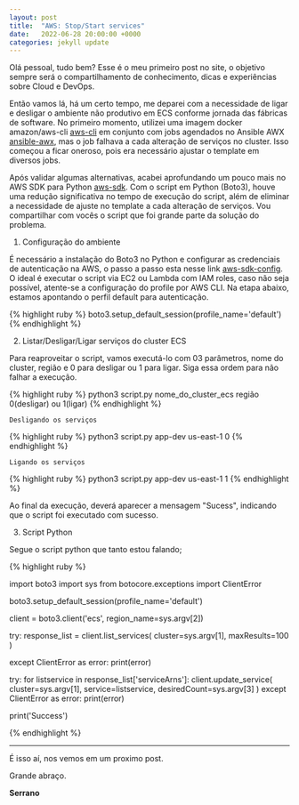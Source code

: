 ```yaml
---
layout: post
title:  "AWS: Stop/Start services"
date:   2022-06-28 20:00:00 +0000
categories: jekyll update
---
```


Olá pessoal, tudo bem? 
Esse é o meu primeiro post no site, o objetivo sempre será o compartilhamento de conhecimento, dicas e experiências sobre Cloud e DevOps.

Então vamos lá, há um certo tempo, me deparei com a necessidade de ligar e desligar o ambiente não produtivo em ECS conforme jornada das fábricas de software.
No primeiro momento, utilizei uma imagem docker amazon/aws-cli [aws-cli] em conjunto com jobs agendados no Ansible AWX [ansible-awx], mas o job falhava a cada alteração de serviços no cluster. Isso começou a ficar oneroso, pois era necessário ajustar o template em diversos jobs.

Após validar algumas alternativas, acabei aprofundando um pouco mais no AWS SDK para Python [aws-sdk]. Com o script em Python (Boto3), houve uma redução significativa no tempo de execução do script, além de eliminar a necessidade de ajuste no template a cada alteração de serviços. 
Vou compartilhar com vocês o script que foi grande parte da solução do problema. 

1. Configuração do ambiente 

É necessário a instalação do Boto3 no Python e configurar as credenciais de autenticação na AWS, o passo a passo esta nesse link [aws-sdk-config].
O ideal é executar o script via EC2 ou Lambda com IAM roles, caso não seja possível, atente-se a configuração do profile por AWS CLI. Na etapa abaixo, estamos apontando o perfil default para autenticação.

{% highlight ruby %}
boto3.setup_default_session(profile_name='default')
{% endhighlight %}

2. Listar/Desligar/Ligar serviços do cluster ECS

Para reaproveitar o script, vamos executá-lo com 03 parâmetros, nome do cluster, região e 0 para desligar ou 1 para ligar. Siga essa ordem para não falhar a execução.

{% highlight ruby %}
python3 script.py nome_do_cluster_ecs região 0(desligar) ou 1(ligar) 
{% endhighlight %}

    Desligando os serviços
{% highlight ruby %}
python3 script.py app-dev us-east-1 0
{% endhighlight %}

    Ligando os serviços
{% highlight ruby %}
python3 script.py app-dev us-east-1 1
{% endhighlight %}

Ao final da execução, deverá aparecer a mensagem "Sucess", indicando que o script foi executado com sucesso.

3. Script Python

Segue o script python que tanto estou falando;

{% highlight ruby %}

import boto3
import sys
from botocore.exceptions import ClientError

boto3.setup_default_session(profile_name='default')

client = boto3.client('ecs', region_name=sys.argv[2])

try:
    response_list = client.list_services(
        cluster=sys.argv[1],
        maxResults=100
    )

except ClientError as error:
    print(error)

try:
    for listservice in response_list['serviceArns']:
        client.update_service(
            cluster=sys.argv[1],
            service=listservice,
            desiredCount=sys.argv[3]
        )
except ClientError as error:
    print(error)

print('Success')

{% endhighlight %}

---

É isso aí, nos vemos em um proximo post.

Grande abraço.

**Serrano**

[aws-cli]: https://hub.docker.com/r/amazon/aws-cli
[ansible-awx]:   https://github.com/ansible/awx
[aws-sdk]: https://aws.amazon.com/pt/sdk-for-python/
[aws-sdk-config]: https://boto3.amazonaws.com/v1/documentation/api/latest/guide/quickstart.html#installation
